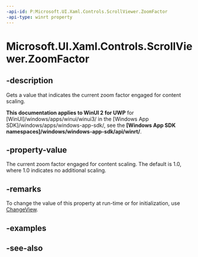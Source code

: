 ```yaml
---
-api-id: P:Microsoft.UI.Xaml.Controls.ScrollViewer.ZoomFactor
-api-type: winrt property
---
```


<!-- Property syntax
public float ZoomFactor { get; }
-->

# Microsoft.UI.Xaml.Controls.ScrollViewer.ZoomFactor

## -description
Gets a value that indicates the current zoom factor engaged for content scaling.

**This documentation applies to WinUI 2 for UWP** for [WinUI]/windows/apps/winui/winui3/ in the [Windows App SDK]/windows/apps/windows-app-sdk/, see the **[Windows App SDK namespaces]/windows/windows-app-sdk/api/winrt/**.

## -property-value
The current zoom factor engaged for content scaling. The default is 1.0, where 1.0 indicates no additional scaling.

## -remarks
To change the value of this property at run-time or for initialization, use [ChangeView](scrollviewer_changeview_1425504772.md).

## -examples

## -see-also
